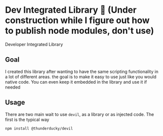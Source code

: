 # Dev Integrated Library 🚧 (Under construction while I figure out how to publish node modules, don't use)
Developer Integrated Library

## Goal
I created this library after wanting to have the
same scripting functionality in a lot of different areas. the goal is to make it easy to use just
like you would native code. You can even keep it
embedded in the library and use it if needed

## Usage
There are two main wait to use `devil`, as a library or as injected code.
The first is the typical way

`npm install @thunderducky/devil`
